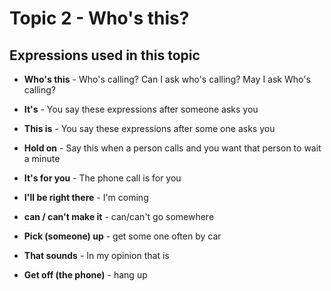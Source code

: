 # Topic 2 - Who's this?

## Expressions used in this topic

* **Who's this** - Who's calling? Can I ask who's calling? May I ask Who's calling?

* **It's** - You say these expressions after someone asks you

* **This is** - You say these expressions after some one asks you

* **Hold on** - Say this when a person calls and you want that person to wait a minute

* **It's for you** - The phone call is for you

* **I'll be right there** - I'm coming

* **can / can't make it** - can/can't go somewhere

* **Pick (someone) up** - get some one often by car

* **That sounds** - In my opinion that is

* **Get off (the phone)** - hang up